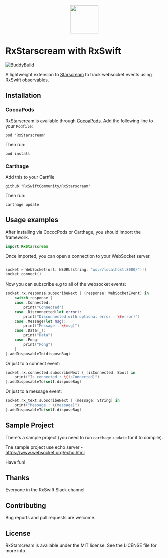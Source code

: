 
<p align="center">
  <img src="https://github.com/GuyKahlon/RxStarscream/blob/master/SampleApp/Assets.xcassets/RxStarscreamIcon.imageset/RxStarscreamIcon.png" width="90" height="90"> 
</p>

RxStarscream with RxSwift 
=========================================================================================================================
[![BuddyBuild](https://dashboard.buddybuild.com/api/statusImage?appID=59143b0b0db7560001871050&branch=master&build=latest)](https://dashboard.buddybuild.com/apps/59143b0b0db7560001871050/build/latest?branch=master)	

A lightweight extension to [Starscream](https://github.com/daltoniam/Starscream) to track websocket events using RxSwift observables.

## Installation

### CocoaPods

RxStarscream is available through [CocoaPods](http://cocoapods.org/). 
Add the following line to your `Podfile`:

	pod 'RxStarscream'

Then run:

	pod install

### Carthage

Add this to your Cartfile

	github "RxSwiftCommunity/RxStarscream"

Then run:

	carthage update

## Usage examples

After installing via CococPods or Carthage, you should import the framework.

```swift
import RxStarscream
```

Once imported, you can open a connection to your WebSocket server.

```swift

socket = WebSocket(url: NSURL(string: "ws://localhost:8080/")!)
socket.connect()
```
Now you can subscribe e.g to all of the websocket events:

```swift
socket.rx.response.subscribeNext { (response: WebSocketEvent) in
	switch response {
	case .Connected:
		print("Connected")
	case .Disconnected(let error):
		print("Disconnected with optional error : \(error)")
	case .Message(let msg):
		print("Message : \(msg)")
	case .Data(_):
		print("Data")
	case .Pong:
		print("Pong")
  	}
}.addDisposableTo(disposeBag)
```


Or just to a connect event:

```swift
socket.rx.connected.subscribeNext { (isConnected: Bool) in        
	print("Is connected : \(isConnected)")
}.addDisposableTo(self.disposeBag)
```

Or just to a message event:

```swift
socket.rx_text.subscribeNext { (message: String) in        
	print("Message : \(message)")
}.addDisposableTo(self.disposeBag)
```
      

## Sample Project

There's a sample project (you need to run `carthage update` for it to compile). 

Tne sample project use echo server - https://www.websocket.org/echo.html 

Have fun!

## Thanks

Everyone in the RxSwift Slack channel.

## Contributing

Bug reports and pull requests are welcome.

## License

RxStarscream is available under the MIT license. See the LICENSE file for more info.



